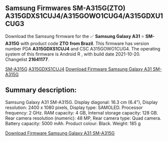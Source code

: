 <h2>Samsung Firmwares SM-A315G(ZTO) A315GDXS1CUJ4/A315GOWO1CUG4/A315GDXU1CUG3</h2>
Download the Samsung firmware for the ✅ <strong>Samsung Galaxy A31 </strong> ⭐ <strong>SM-A315G</strong> with product code <strong>ZTO</strong> <strong> from Brazil</strong>. This firmware has version number PDA <strong>A315GDXS1CUJ4</strong> and CSC A315GOWO1CUG4. The operating system of this firmware is Android R , with build date 2021-10-20. Changelist <strong>21641177</strong>.


[SM-A315G](https://samfirm.shop/samsung/model/SM-A315G)
[A315GDXS1CUJ4](https://samfirm.shop/samsung/pda/A315GDXS1CUJ4)
[Download Firmware Samsung Galaxy A31 SM-A315G](https://samfirm.shop/samsung/firmware/466786)
<h2>Summary description:</h2>
<p>Samsung Galaxy A31 SM-A315G. Display diagonal: 16.3 cm (6.4"), Display resolution: 2400 x 1080 pixels, Display type: SAMOLED. Processor frequency: 2 GHz. RAM capacity: 4 GB, Internal storage capacity: 128 GB. Rear camera resolution (numeric): 48 MP, Rear camera type: Quad camera. Battery capacity: 5000 mAh. Product colour: Black. Weight: 185 g</p>


[Download Firmware Samsung Galaxy A31 SM-A315G](https://samfirm.shop/samsung/firmware/466786)
